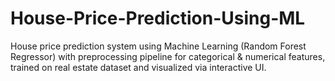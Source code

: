 # House-Price-Prediction-Using-ML
House price prediction system using Machine Learning (Random Forest Regressor) with preprocessing pipeline for categorical & numerical features, trained on real estate dataset and visualized via interactive UI.
